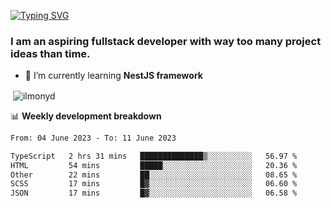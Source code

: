 [![Typing SVG](https://readme-typing-svg.herokuapp.com?color=%23e07a5f&size=40&center=false&vCenter=true&multiline=true&width=900&height=70&lines=Hi%2C+my+name+is+Oleg)](https://git.io/typing-svg)

<h3>
  I am an aspiring fullstack developer with way too many project ideas than time.</h3>

- 🌱 I’m currently learning **NestJS framework**

<p align="left">
</p>






<p>&nbsp;<img align="center" src="https://github-readme-stats.vercel.app/api?username=ilmonyd&show_icons=true&theme=calm&locale=en" alt="ilmonyd" /></p>


📊 **Weekly development breakdown**
<!--START_SECTION:waka-->

```txt
From: 04 June 2023 - To: 11 June 2023

TypeScript   2 hrs 31 mins   ██████████████▒░░░░░░░░░░   56.97 %
HTML         54 mins         █████░░░░░░░░░░░░░░░░░░░░   20.36 %
Other        22 mins         ██░░░░░░░░░░░░░░░░░░░░░░░   08.65 %
SCSS         17 mins         █▓░░░░░░░░░░░░░░░░░░░░░░░   06.60 %
JSON         17 mins         █▓░░░░░░░░░░░░░░░░░░░░░░░   06.58 %
```

<!--END_SECTION:waka-->
